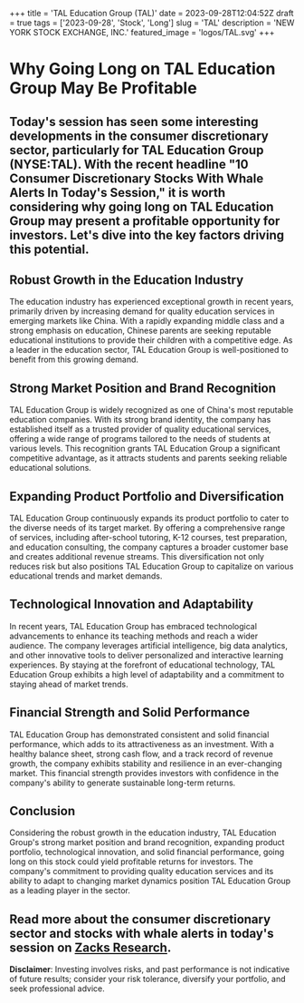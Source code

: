 +++
title = 'TAL Education Group (TAL)'
date = 2023-09-28T12:04:52Z
draft = true
tags = ['2023-09-28', 'Stock', 'Long']
slug = 'TAL'
description = 'NEW YORK STOCK EXCHANGE, INC.'
featured_image = 'logos/TAL.svg'
+++
# Why Going Long on TAL Education Group May Be Profitable

## Today's session has seen some interesting developments in the consumer discretionary sector, particularly for TAL Education Group (NYSE:TAL). With the recent headline "10 Consumer Discretionary Stocks With Whale Alerts In Today's Session," it is worth considering why going long on TAL Education Group may present a profitable opportunity for investors. Let's dive into the key factors driving this potential.

## Robust Growth in the Education Industry

The education industry has experienced exceptional growth in recent years, primarily driven by increasing demand for quality education services in emerging markets like China. With a rapidly expanding middle class and a strong emphasis on education, Chinese parents are seeking reputable educational institutions to provide their children with a competitive edge. As a leader in the education sector, TAL Education Group is well-positioned to benefit from this growing demand.

## Strong Market Position and Brand Recognition

TAL Education Group is widely recognized as one of China's most reputable education companies. With its strong brand identity, the company has established itself as a trusted provider of quality educational services, offering a wide range of programs tailored to the needs of students at various levels. This recognition grants TAL Education Group a significant competitive advantage, as it attracts students and parents seeking reliable educational solutions.

## Expanding Product Portfolio and Diversification

TAL Education Group continuously expands its product portfolio to cater to the diverse needs of its target market. By offering a comprehensive range of services, including after-school tutoring, K-12 courses, test preparation, and education consulting, the company captures a broader customer base and creates additional revenue streams. This diversification not only reduces risk but also positions TAL Education Group to capitalize on various educational trends and market demands.

## Technological Innovation and Adaptability

In recent years, TAL Education Group has embraced technological advancements to enhance its teaching methods and reach a wider audience. The company leverages artificial intelligence, big data analytics, and other innovative tools to deliver personalized and interactive learning experiences. By staying at the forefront of educational technology, TAL Education Group exhibits a high level of adaptability and a commitment to staying ahead of market trends.

## Financial Strength and Solid Performance

TAL Education Group has demonstrated consistent and solid financial performance, which adds to its attractiveness as an investment. With a healthy balance sheet, strong cash flow, and a track record of revenue growth, the company exhibits stability and resilience in an ever-changing market. This financial strength provides investors with confidence in the company's ability to generate sustainable long-term returns.

## Conclusion

Considering the robust growth in the education industry, TAL Education Group's strong market position and brand recognition, expanding product portfolio, technological innovation, and solid financial performance, going long on this stock could yield profitable returns for investors. The company's commitment to providing quality education services and its ability to adapt to changing market dynamics position TAL Education Group as a leading player in the sector.

## Read more about the consumer discretionary sector and stocks with whale alerts in today's session on [Zacks Research](https://www.zacks.com/research/get_news.php?id=3135453115).


**Disclaimer**: Investing involves risks, and past performance is not indicative of future results; consider your risk tolerance, diversify your portfolio, and seek professional advice.
